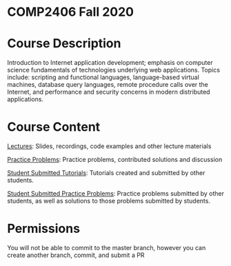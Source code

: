 # COMP2406 Fall 2020

# Course Description
Introduction to Internet application development; emphasis on computer science fundamentals of technologies underlying web applications. Topics include: scripting and functional languages, language-based virtual machines, database query languages, remote procedure calls over the Internet, and performance and security concerns in modern distributed applications.

# Course Content
[Lectures](/lectures): Slides, recordings, code examples and other lecture materials

[Practice Problems](/practice-problems): Practice problems, contributed solutions and discussion

[Student Submitted Tutorials](/submitted-tutorials): Tutorials created and submitted by other students.

[Student Submitted Practice Problems](/submitted-problems): Practice problems submitted by other students, as well as solutions to those problems submitted by students.

# Permissions
 You will not be able to commit to the master branch, however you can create another branch, commit, and submit a PR
